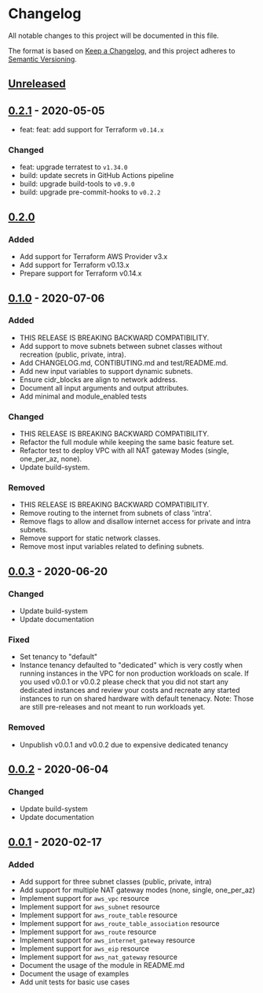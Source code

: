 # Changelog
All notable changes to this project will be documented in this file.

The format is based on [Keep a Changelog](https://keepachangelog.com/en/1.0.0/),
and this project adheres to [Semantic Versioning](https://semver.org/spec/v2.0.0.html).

## [Unreleased]

## [0.2.1] - 2020-05-05
- feat: feat: add support for Terraform `v0.14.x`

### Changed
- feat: upgrade terratest to `v1.34.0`
- build: update secrets in GitHub Actions pipeline
- build: upgrade build-tools to `v0.9.0`
- build: upgrade pre-commit-hooks to `v0.2.2`

## [0.2.0]
### Added
- Add support for Terraform AWS Provider v3.x
- Add support for Terraform v0.13.x
- Prepare support for Terraform v0.14.x

## [0.1.0] - 2020-07-06
### Added
- THIS RELEASE IS BREAKING BACKWARD COMPATIBILITY.
- Add support to move subnets between subnet classes without recreation (public, private, intra).
- Add CHANGELOG.md, CONTIBUTING.md and test/README.md.
- Add new input variables to support dynamic subnets.
- Ensure cidr_blocks are align to network address.
- Document all input arguments and output attributes.
- Add minimal and module_enabled tests

### Changed
- THIS RELEASE IS BREAKING BACKWARD COMPATIBILITY.
- Refactor the full module while keeping the same basic feature set.
- Refactor test to deploy VPC with all NAT gateway Modes (single, one_per_az, none).
- Update build-system.

### Removed
- THIS RELEASE IS BREAKING BACKWARD COMPATIBILITY.
- Remove routing to the internet from subnets of class 'intra'.
- Remove flags to allow and disallow internet access for private and intra subnets.
- Remove support for static network classes.
- Remove most input variables related to defining subnets.

## [0.0.3] - 2020-06-20
### Changed
- Update build-system
- Update documentation

### Fixed
- Set tenancy to "default"
- Instance tenancy defaulted to "dedicated" which is very costly when running instances in the VPC for non production workloads on scale. If you used v0.0.1 or v0.0.2 please check that you did not start any dedicated instances and review your costs and recreate any started instances to run on shared hardware with default tenenacy. Note: Those are still pre-releases and not meant to run workloads yet.

### Removed
- Unpublish v0.0.1 and v0.0.2 due to expensive dedicated tenancy

## [0.0.2] - 2020-06-04
### Changed
- Update build-system
- Update documentation

## [0.0.1] - 2020-02-17
### Added
- Add support for three subnet classes (public, private, intra)
- Add support for multiple NAT gateway modes (none, single, one_per_az)
- Implement support for `aws_vpc` resource
- Implement support for `aws_subnet` resource
- Implement support for `aws_route_table` resource
- Implement support for `aws_route_table_association` resource
- Implement support for `aws_route` resource
- Implement support for `aws_internet_gateway` resource
- Implement support for `aws_eip` resource
- Implement support for `aws_nat_gateway` resource
- Document the usage of the module in README.md
- Document the usage of examples
- Add unit tests for basic use cases

<!-- markdown-link-check-disable -->
[Unreleased]: https://github.com/mineiros-io/terraform-aws-vpc/compare/v0.2.1...HEAD
[0.2.1]: https://github.com/mineiros-io/terraform-aws-vpc/compare/v0.2.0...v0.2.1
<!-- markdown-link-check-enable -->
[0.2.0]: https://github.com/mineiros-io/terraform-aws-vpc/compare/v0.1.0...v0.2.0
[0.1.0]: https://github.com/mineiros-io/terraform-aws-vpc/compare/v0.0.3...v0.1.0
[0.0.3]: https://github.com/mineiros-io/terraform-aws-vpc/compare/55347bd0db3b37ad2d2bcebdf11ed1ea666ad788...v0.0.3
[0.0.2]: https://github.com/mineiros-io/terraform-aws-vpc/compare/0608a9123de5d1c02a6fcd0a2ee8e4f5216c1a49...55347bd0db3b37ad2d2bcebdf11ed1ea666ad788
[0.0.1]: https://github.com/mineiros-io/terraform-aws-vpc/commit/0608a9123de5d1c02a6fcd0a2ee8e4f5216c1a49
